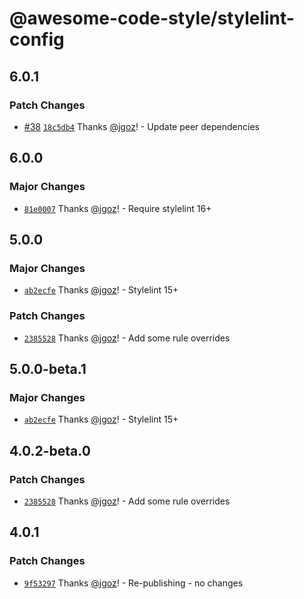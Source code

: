 # @awesome-code-style/stylelint-config

## 6.0.1

### Patch Changes

- [#38](https://github.com/implydata/awesome-code-style/pull/38) [`18c5db4`](https://github.com/implydata/awesome-code-style/commit/18c5db42064bf7434219af5379f530c53832d327) Thanks [@jgoz](https://github.com/jgoz)! - Update peer dependencies

## 6.0.0

### Major Changes

- [`81e0007`](https://github.com/implydata/awesome-code-style/commit/81e00077311c2f4602579ae0cfd8cab2d4c5781b) Thanks [@jgoz](https://github.com/jgoz)! - Require stylelint 16+

## 5.0.0

### Major Changes

- [`ab2ecfe`](https://github.com/implydata/awesome-code-style/commit/ab2ecfeec8fbb354f0879788190375845674123c) Thanks [@jgoz](https://github.com/jgoz)! - Stylelint 15+

### Patch Changes

- [`2385528`](https://github.com/implydata/awesome-code-style/commit/238552837a96723aac36b690c3d55e21f1a6f143) Thanks [@jgoz](https://github.com/jgoz)! - Add some rule overrides

## 5.0.0-beta.1

### Major Changes

- [`ab2ecfe`](https://github.com/implydata/awesome-code-style/commit/ab2ecfeec8fbb354f0879788190375845674123c) Thanks [@jgoz](https://github.com/jgoz)! - Stylelint 15+

## 4.0.2-beta.0

### Patch Changes

- [`2385528`](https://github.com/implydata/awesome-code-style/commit/238552837a96723aac36b690c3d55e21f1a6f143) Thanks [@jgoz](https://github.com/jgoz)! - Add some rule overrides

## 4.0.1

### Patch Changes

- [`9f53297`](https://github.com/implydata/awesome-code-style/commit/9f532976c6f9216732495c16cd5d6536e04fa2f7) Thanks [@jgoz](https://github.com/jgoz)! - Re-publishing - no changes
